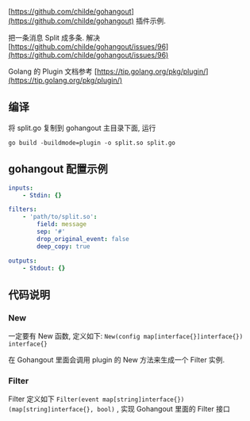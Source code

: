 [https://github.com/childe/gohangout](https://github.com/childe/gohangout) 插件示例.

把一条消息 Split 成多条. 解决 [https://github.com/childe/gohangout/issues/96](https://github.com/childe/gohangout/issues/96)

Golang 的 Plugin 文档参考 [https://tip.golang.org/pkg/plugin/](https://tip.golang.org/pkg/plugin/)

## 编译

将 split.go 复制到 gohangout 主目录下面, 运行

```shell
go build -buildmode=plugin -o split.so split.go
```

## gohangout 配置示例 

```yaml
inputs:
    - Stdin: {}

filters:
    - 'path/to/split.so':
        field: message
        sep: '#'
        drop_original_event: false
        deep_copy: true

outputs:
    - Stdout: {}
```

## 代码说明

### New

一定要有 New 函数, 定义如下: `New(config map[interface{}]interface{}) interface{}`

在 Gohangout 里面会调用 plugin 的 New 方法来生成一个 Filter 实例.

### Filter

Filter 定义如下 `Filter(event map[string]interface{}) (map[string]interface{}, bool)` , 实现 Gohangout 里面的 Filter 接口
